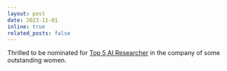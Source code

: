 ```yaml
---
layout: post
date: 2023-11-01
inline: true
related_posts: false
---
```


Thrilled to be nominated for [Top 5 AI Researcher](https://www.linkedin.com/posts/wai-netherlands_research-impact-ai-activity-7112692335339089921-vjJt?utm_source=share&utm_medium=member_desktop) in the company of some outstanding women.
